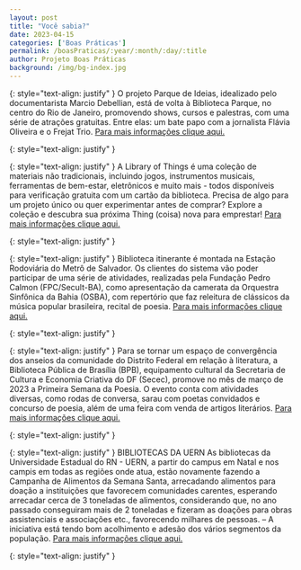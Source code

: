 ```yaml
---
layout: post
title: "Você sabia?"
date: 2023-04-15
categories: ['Boas Práticas']
permalink: /boasPraticas/:year/:month/:day/:title
author: Projeto Boas Práticas
background: /img/bg-index.jpg
---
```

{: style="text-align: justify" }
O projeto Parque de Ideias, idealizado pelo documentarista Marcio Debellian, está de volta à Biblioteca Parque, no centro do Rio de Janeiro, promovendo shows, cursos e palestras, com uma série de atrações gratuitas. Entre elas: um bate papo com a jornalista Flávia Oliveira e o Frejat Trio.
[Para mais informações clique aqui.](https://vejario.abril.com.br/programe-se/gratis-biblioteca-parque-shows-cursos-palestras)

{: style="text-align: justify" }


{: style="text-align: justify" }
A Library of Things  é uma coleção de materiais não tradicionais, incluindo jogos, instrumentos musicais, ferramentas de bem-estar, eletrônicos e muito mais - todos disponíveis para verificação gratuita com um cartão da biblioteca. Precisa de algo para um projeto único ou quer experimentar antes de comprar? Explore a coleção e descubra sua próxima Thing (coisa) nova para emprestar!
[Para mais informações clique aqui.](https://www.lincolnlibrary.info/borrow/library-of-things)

{: style="text-align: justify" }


{: style="text-align: justify" }
Biblioteca itinerante é montada na Estação Rodoviária do Metrô de Salvador. Os clientes do sistema vão poder participar de uma série de atividades, realizadas pela Fundação Pedro Calmon (FPC/Secult-BA), como apresentação da camerata da Orquestra Sinfônica da Bahia (OSBA), com repertório que faz releitura de clássicos da música popular brasileira, recital de poesia.
[Para mais informações clique aqui.](https://g1.globo.com/google/amp/ba/bahia/noticia/2023/03/20/biblioteca-itinerante-e-montada-na-estacao-rodoviaria-do-metro-de-salvador.ghtml)

{: style="text-align: justify" }


{: style="text-align: justify" }
Para se tornar um espaço de convergência dos anseios da comunidade do Distrito Federal em relação à literatura, a Biblioteca Pública de Brasília (BPB), equipamento cultural da Secretaria de Cultura e Economia Criativa do DF (Secec), promove no mês de março de 2023 a Primeira Semana da Poesia. O evento conta com atividades diversas, como rodas de conversa, sarau com poetas convidados e concurso de poesia, além de uma feira com venda de artigos literários.
[Para mais informações clique aqui.](https://jornaldebrasilia.com.br/entretenimento/literatura/biblioteca-publica-de-brasilia-realiza-a-1-semana-da-poesia/amp/)

{: style="text-align: justify" }


{: style="text-align: justify" }
BIBLIOTECAS DA UERN
As bibliotecas da Universidade Estadual do RN - UERN, a partir do campus em  Natal e nos campis em todas as regiões onde atua, estão novamente fazendo a Campanha de Alimentos da Semana Santa, arrecadando alimentos para doação a instituições que favorecem comunidades carentes, esperando arrecadar cerca de 3 toneladas de alimentos, considerando que, no ano passado conseguiram mais de 2 toneladas e fizeram as doações para obras assistenciais e associações etc., favorecendo milhares de pessoas. – A iniciativa está tendo bom acolhimento e adesão dos vários segmentos da população.
[Para mais informações clique aqui.](https://defato.com/mossoro/107445/solidariedade-uern-realiza-campanha-de-arrecadao-de-alimentos)

{: style="text-align: justify" }

